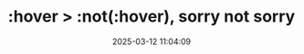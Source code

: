 ---
url: https://nerdy.dev/hover-not-hover-sorry-not-sorry
title: :hover > :not(:hover), sorry not sorry
description: Great post on CSS techniques on a blog with beautiful, devvy design.
tags:
- css
- design
source: 
date: 2025-03-12 11:04:09
---